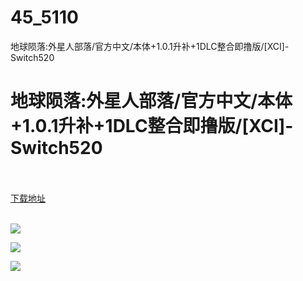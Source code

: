 # 45_5110
地球陨落:外星人部落/官方中文/本体+1.0.1升补+1DLC整合即撸版/[XCI]-Switch520
# 地球陨落:外星人部落/官方中文/本体+1.0.1升补+1DLC整合即撸版/[XCI]-Switch520
 <br/></br>
[下载地址](https://www.switch520.cc/article/5110 "下载地址")
<br/></br>

<p><strong><img src="https://ae01.alicdn.com/kf/U9bcbe52e462647adbf3e5e69042a635ag.jpg"></strong></p>
<p><strong><img src="https://ae01.alicdn.com/kf/U8610852e44bf4a35b8ee9722b5474746A.jpg"></strong></p>
<p><strong><img src="https://ae01.alicdn.com/kf/Uc9e296baf8c14977bf1f8a2f00fc174a4.jpg"></strong></p>
<p>&nbsp;</p>
